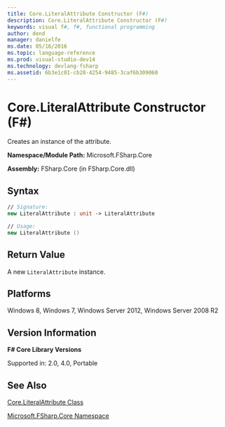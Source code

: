 ```yaml
---
title: Core.LiteralAttribute Constructor (F#)
description: Core.LiteralAttribute Constructor (F#)
keywords: visual f#, f#, functional programming
author: dend
manager: danielfe
ms.date: 05/16/2016
ms.topic: language-reference
ms.prod: visual-studio-dev14
ms.technology: devlang-fsharp
ms.assetid: 6b3e1c01-cb28-4254-9485-3caf6b309060 
---
```


# Core.LiteralAttribute Constructor (F#)

Creates an instance of the attribute.

**Namespace/Module Path:** Microsoft.FSharp.Core

**Assembly:** FSharp.Core (in FSharp.Core.dll)


## Syntax

```fsharp
// Signature:
new LiteralAttribute : unit -> LiteralAttribute

// Usage:
new LiteralAttribute ()
```

## Return Value

A new `LiteralAttribute` instance.

## Platforms
Windows 8, Windows 7, Windows Server 2012, Windows Server 2008 R2

## Version Information
**F# Core Library Versions**

Supported in: 2.0, 4.0, Portable

## See Also
[Core.LiteralAttribute Class](Core.LiteralAttribute-Class-%5BFSharp%5D.md)

[Microsoft.FSharp.Core Namespace](Microsoft.FSharp.Core-Namespace-%5BFSharp%5D.md)